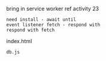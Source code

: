 bring in service worker
    ref activity 23

    need install - await until
    event listener fetch - respond with
    respond with fetch

 index.html
    

    db.js